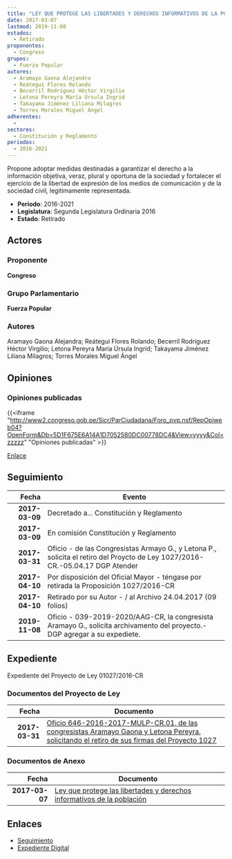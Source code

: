 ```yaml
---
title: "LEY QUE PROTEGE LAS LIBERTADES Y DERECHOS INFORMATIVOS DE LA POBLACIÓN"
date: 2017-03-07
lastmod: 2019-11-08
estados: 
  - Retirado
proponentes: 
  - Congreso
grupos: 
  - Fuerza Popular
autores: 
  - Aramayo Gaona Alejandra
  - Reátegui Flores Rolando
  - Becerril Rodríguez Héctor Virgilio
  - Letona Pereyra María Úrsula Ingrid
  - Takayama Jiménez Liliana Milagros
  - Torres Morales Miguel Ángel
adherentes: 
  - 
sectores: 
  - Constitución y Reglamento
periodos: 
  - 2016-2021
---
```


Propone adoptar medidas destinadas a garantizar el derecho a la información objetiva, veraz, plural y oportuna de la sociedad y fortalecer el ejercicio de la libertad de expresión de los medios de comunicación y de la sociedad civil, legitimamente representada.

- **Periodo**: 2016-2021
- **Legislatura**: Segunda Legislatura Ordinaria 2016
- **Estado**: Retirado

## Actores

### Proponente

**Congreso**

### Grupo Parlamentario

**Fuerza Popular**

### Autores

Aramayo Gaona Alejandra; Reátegui Flores Rolando; Becerril Rodríguez Héctor Virgilio; Letona Pereyra María Úrsula Ingrid; Takayama Jiménez Liliana Milagros; Torres Morales Miguel Ángel


## Opiniones

### Opiniones publicadas

{{<iframe "http://www2.congreso.gob.pe/Sicr/ParCiudadana/Foro_pvp.nsf/RepOpiweb04?OpenForm&Db=5D1F675E6A14A1D7052580DC00778DC4&View=yyyy&Col=zzzzz" "Opiniones publicadas" >}}

[Enlace](http://www2.congreso.gob.pe/Sicr/ParCiudadana/Foro_pvp.nsf/RepOpiweb04?OpenForm&Db=5D1F675E6A14A1D7052580DC00778DC4&View=yyyy&Col=zzzzz)

## Seguimiento

| Fecha | Evento |
|------:|--------|
| **2017-03-09** | Decretado a... Constitución y Reglamento|
| **2017-03-09** | En comisión Constitución y Reglamento|
| **2017-03-31** | Oficio - de las Congresistas Armayo G., y Letona P., solicita el retiro del Proycto de Ley 1027/2016-CR.-05.04.17 DGP Atender|
| **2017-04-10** | Por disposición del Oficial Mayor - téngase por retirada la Proposición 1027/2016-CR|
| **2017-04-10** | Retirado por su Autor - / al Archivo 24.04.2017 (09 folios)|
| **2019-11-08** | Oficio - 039-2019-2020/AAG-CR, la congresista Aramayo G., solicita archivamento del proyecto.-DGP agregar a su expediete.|


## Expediente

Expediente del Proyecto de Ley 01027/2016-CR


### Documentos del Proyecto de Ley

| Fecha | Documento |
|------:|--------|
| **2017-03-31** | [Oficio 646-2016-2017-MULP-CR.01, de las congresistas Aramayo Gaona y Letona Pereyra, solicitando el retiro de sus firmas del Proyecto 1027](http://www.leyes.congreso.gob.pe/Documentos/2016_2021/Oficios/Congresistas/OFICIO-646-2016-2017-MULP-CR.01.pdf) |

### Documentos de Anexo

| Fecha | Documento |
|------:|--------|
| **2017-03-07** | [Ley que protege las libertades y derechos informativos de la población](http://www.leyes.congreso.gob.pe/Documentos/2016_2021/Proyectos_de_Ley_y_de_Resoluciones_Legislativas/PL0102720170307.pdf) |

## Enlaces 

- [Seguimiento](http://www2.congreso.gob.pe/Sicr/TraDocEstProc/CLProLey2016.nsf/f7fff46988ca05b1052578e100829cc7/3c1e2b21ce306d6f052580dc0076f7ad?OpenDocument)
- [Expediente Digital](http://www2.congreso.gob.pehttp://www2.congreso.gob.pe/Sicr/TraDocEstProc/CLProLey2016.nsf/f7fff46988ca05b1052578e100829cc7/3c1e2b21ce306d6f052580dc0076f7ad?OpenDocument&Click=05257FB7005EB655.eb71d0cf91d8294e05256cdf006b5706/$Body/0.1C6C)
